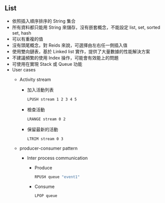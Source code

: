 ## List

- 依照插入順序排序的 String 集合
- 所有資料都只能用 String 來儲存，沒有嵌套概念，不能設定 list, set, sorted set, hash
- 可以有重複的值
- 沒有頭尾概念，對 Reids 來說，可選擇由左右任一側插入值
- 使用雙向鏈表，基於 Linked list 實作，提供了大量數據的性能解決方案
- 不建議頻繁的使用 Index 操作，可能會有效能上的問題
- 可使用在實現 Stack 或 Queue 功能
- User cases
    - Activity stream
        - 加入活動列表

            ```cmd
            LPUSH stream 1 2 3 4 5
            ```

        - 檢查活動

            ```cmd
            LRANGE stream 0 2
            ```

        - 保留最新的活動

            ```cmd
            LTRIM stream 0 3
            ```

    - producer-consumer pattern
        - Inter process communication
            - Produce

                ```cmd
                RPUSH queue "event1"
                ```
            - Consume

                ```cmd
                LPOP queue
                ```
